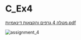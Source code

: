 # C_Ex4
[מטלה 4 גרפים והקצאות דינאמיות.pdf](https://github.com/JosefSo/Ex4_C/files/7800157/4.pdf)

![assignment_4](https://user-images.githubusercontent.com/77780368/147895980-922cc653-3e20-40de-9209-95599a2810ab.png)
